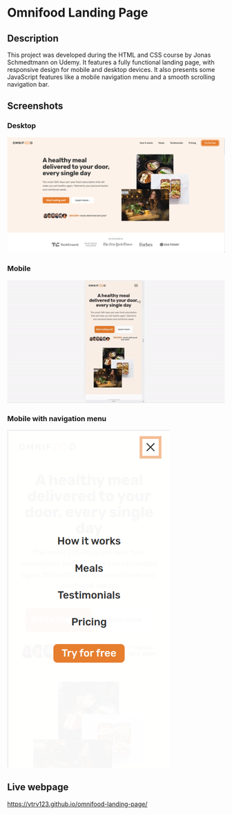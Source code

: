 # Omnifood Landing Page

## Description
This project was developed during the HTML and CSS course by Jonas Schmedtmann on Udemy. It features a fully functional landing page, with responsive design for mobile and desktop devices. It also presents some JavaScript features like a mobile navigation menu and a smooth scrolling navigation bar.

## Screenshots

### Desktop
![](./screenshot-desktop.png)

### Mobile
![](./screenshot-mobile.gif)

### Mobile with navigation menu
![](./screenshot-mobile-menu.png)

## Live webpage
https://vtrv123.github.io/omnifood-landing-page/
